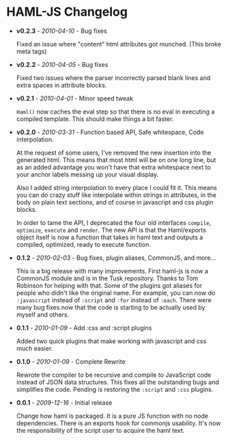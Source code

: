 # HAML-JS Changelog

- **v0.2.3** - *2010-04-10* - Bug fixes

  Fixed an issue where "content" html attributes got munched. (This broke meta tags)

- **v0.2.2** - *2010-04-05* - Bug fixes

  Fixed two issues where the parser incorrectly parsed blank lines and extra spaces in attribute blocks.

- **v0.2.1** - *2010-04-01* - Minor speed tweak

  `Haml()` now caches the eval step so that there is no eval in executing a compiled template.  This should make things a bit faster.

- **v0.2.0** - *2010-03-31* - Function based API, Safe whitespace, Code interpolation.

  At the request of some users, I've removed the new insertion into the generated html.  This means that most html will be on one long line, but as an added advantage you won't have that extra whitespace next to your anchor labels messing up your visual display.
  
  Also I added string interpolation to every place I could fit it.  This means you can do crazy stuff like interpolate within strings in attributes, in the body on plain text sections, and of course in javascript and css plugin blocks.
  
  In order to tame the API, I deprecated the four old interfaces `compile`, `optimize`, `execute` and `render`.  The new API is that the Haml/exports object itself is now a function that takes in haml text and outputs a compiled, optimized, ready to execute function.

- **0.1.2** - *2010-02-03* - Bug fixes, plugin aliases, CommonJS, and more...

  This is a big release with many improvements.  First haml-js is now a CommonJS module and is in the Tusk repository.  Thanks to Tom Robinson for helping with that.  Some of the plugins got aliases for people who didn't like the original name.  For example, you can now do `:javascript` instead of `:script` and `:for` instead of `:each`.  There were many bug fixes now that the code is starting to be actually used by myself and others.

- **0.1.1** - *2010-01-09* - Add :css and :script plugins

  Added two quick plugins that make working with javascript and css much easier.

 - **0.1.0** - *2010-01-09* - Complete Rewrite

   Rewrote the compiler to be recursive and compile to JavaScript code instead of JSON data structures.  This fixes all the outstanding bugs and simplifies the code.  Pending is restoring the `:script` and `:css` plugins.

 - **0.0.1** - *2009-12-16* - Initial release

   Change how haml is packaged. It is a pure JS function with no node dependencies. There is an exports hook for commonjs usability. It's now the responsibility of the script user to acquire the haml text.


